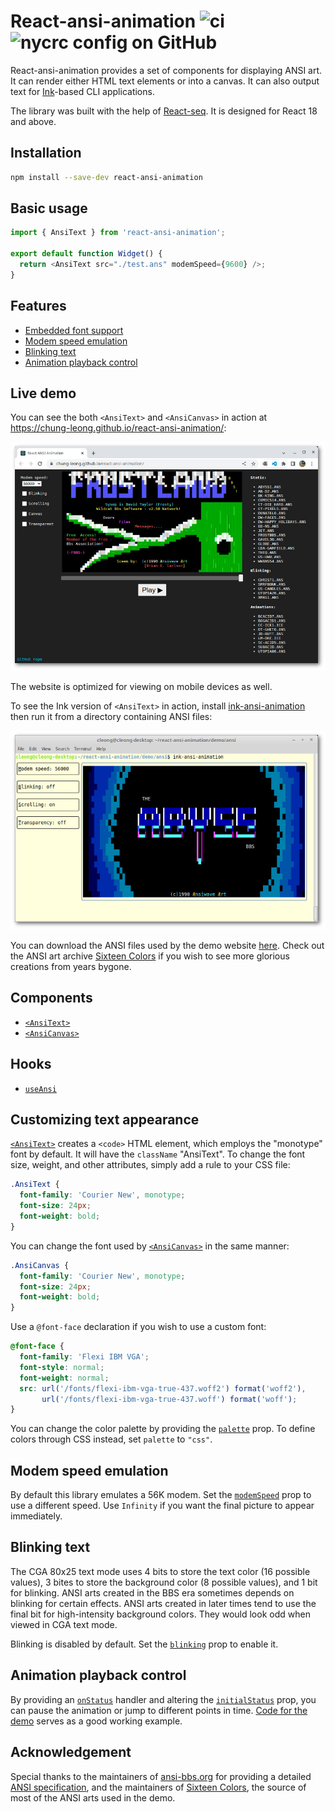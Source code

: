 # React-ansi-animation ![ci](https://img.shields.io/github/actions/workflow/status/chung-leong/react-ansi-animation/node.js.yml?branch=main&label=Node.js%20CI&logo=github) ![nycrc config on GitHub](https://img.shields.io/nycrc/chung-leong/react-ansi-animation)

React-ansi-animation provides a set of components for displaying ANSI art. It can render 
either HTML text elements or into a canvas. It can also output text for 
[Ink](https://github.com/vadimdemedes/ink)-based CLI applications. 

The library was built with the help of 
[React-seq](https://github.com/chung-leong/react-seq#readme). 
It is designed for React 18 and above.

## Installation

```sh
npm install --save-dev react-ansi-animation
```

## Basic usage

```js
import { AnsiText } from 'react-ansi-animation';

export default function Widget() {
  return <AnsiText src="./test.ans" modemSpeed={9600} />;
}
```

## Features

* [Embedded font support](#customizing-text-appearance)
* [Modem speed emulation](#modem-speed-emulation)
* [Blinking text](#blinking-text)
* [Animation playback control](#animation-playback-control)

## Live demo

You can see the both `<AnsiText>` and `<AnsiCanvas>` in action at https://chung-leong.github.io/react-ansi-animation/:

![Screenshot](./doc/img/screenshot-1.jpg)

The website is optimized for viewing on mobile devices as well.

To see the Ink version of `<AnsiText>` in action, install 
[ink-ansi-animation](https://www.npmjs.com/package/ink-ansi-animation) then run it from a directory containing ANSI files:

![Screenshot](./doc/img/screenshot-2.jpg)

You can download the ANSI files used by the demo website [here](https://chung-leong.github.io/react-ansi-animation/). Check out the ANSI art archive [Sixteen Colors](https://16colo.rs/) if you 
wish to see more glorious creations from years bygone.

## Components

* [`<AnsiText>`](./doc/AnsiText.md)
* [`<AnsiCanvas>`](./doc/AnsiCanvas.md)

## Hooks

* [`useAnsi`](./doc/useAnsi.md)

## Customizing text appearance

[`<AnsiText>`](./doc/AnsiText.md) creates a `<code>` HTML element, which employs the "monotype" font
by default. It will have the `className` "AnsiText". To change the font size, weight, and other 
attributes, simply add a rule to your CSS file:

```css
.AnsiText {
  font-family: 'Courier New', monotype;
  font-size: 24px;
  font-weight: bold;
}
```

You can change the font used by [`<AnsiCanvas>`](./doc/AnsiCanvas.md) in the same manner:

```css
.AnsiCanvas {
  font-family: 'Courier New', monotype;
  font-size: 24px;
  font-weight: bold;
}
```

Use a `@font-face` declaration if you wish to use a custom font:

```css
@font-face {
  font-family: 'Flexi IBM VGA';
  font-style: normal;
  font-weight: normal;
  src: url('/fonts/flexi-ibm-vga-true-437.woff2') format('woff2'),
       url('/fonts/flexi-ibm-vga-true-437.woff') format('woff');
}
```

You can change the color palette by providing the [`palette`](./doc/AnsiText.md#palette) prop. To
define colors through CSS instead, set `palette` to `"css"`.

## Modem speed emulation

By default this library emulates a 56K modem. Set the [`modemSpeed`](./doc/AnsiText.md#modemspeed)
prop to use a different speed. Use `Infinity` if you want the final picture to appear immediately.

## Blinking text

The CGA 80x25 text mode uses 4 bits to store the text color (16 possible values), 3 bites to store
the background color (8 possible values), and 1 bit for blinking. ANSI arts created in the BBS 
era sometimes depends on blinking for certain effects. ANSI arts created in later times tend to 
use the final bit for high-intensity background colors. They would look odd when viewed in CGA
text mode.

Blinking is disabled by default. Set the [`blinking`](./doc/AnsiText.md#blinking) prop to enable it.

## Animation playback control

By providing an [`onStatus`](./doc/AnsiText.md#onstatus) handler and altering the 
[`initialStatus`](./doc/AnsiText.md#initialstatus) prop, you can pause the animation or jump to 
different points in time. [Code for the demo](./demo/dom/src/App.js#L1) serves as a good working example.

## Acknowledgement

Special thanks to the maintainers of [ansi-bbs.org](http://www.ansi-bbs.org/) for providing a 
detailed [ANSI specification](http://www.ansi-bbs.org/), and the maintainers of 
[Sixteen Colors](https://16colo.rs/), the source of most of the ANSI arts used in the demo.

